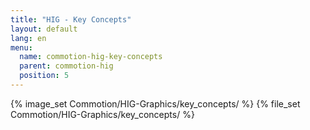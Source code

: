 ```yaml
---
title: "HIG - Key Concepts"
layout: default
lang: en
menu:
  name: commotion-hig-key-concepts
  parent: commotion-hig
  position: 5
---
```

{% image_set Commotion/HIG-Graphics/key_concepts/ %}
{% file_set Commotion/HIG-Graphics/key_concepts/ %}

